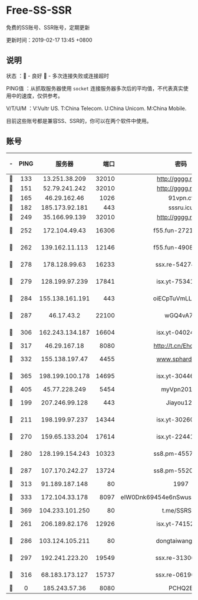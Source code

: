 # Free-SS-SSR

免费的SS账号、SSR账号，定期更新

更新时间：2019-02-17 13:45 +0800

## 说明

状态     ：🙂 - 良好 🙁 - 多次连接失败或连接超时

PING值   ：从抓取服务器使用 `socket` 连接服务器多次后的平均值，不代表真实使用中的速度，仅供参考。

V/T/U/M  ：V:Vultr US. T:China Telecom. U:China Unicom. M:China Mobile.

目前这些账号都是兼容SS、SSR的，你可以在两个软件中使用。

## 账号

|-|PING|服务器|端口|密码|加密方式|区域|V/T/U/M|
|:----:|:----:|:-----:|-----:|:----:|:----:|:----:|:----:|
|🙂|133|13.251.38.209|32010|http://gggg.rocks|chacha20|SG|8↑/10↑/9↑/9↑|
|🙂|151|52.79.241.242|32010|http://gggg.rocks|chacha20|KR|9↑/9↑/9↑/9↑|
|🙂|165|46.29.162.46|1026|91vpn.cf|rc4-md5|RU|8↑/8↑/10↑/10↑|
|🙂|182|185.173.92.181|443|sssru.icu|rc4-md5|RU|10↑/10↑/9↓/10↑|
|🙂|249|35.166.99.139|32010|http://gggg.rocks|chacha20|US|8↑/9↑/9↑/9↑|
|🙂|252|172.104.49.43|16306|f55.fun-27213111|aes-256-cfb|SG|10↑/10↑/10↑/10↑|
|🙂|262|139.162.11.113|12146|f55.fun-49081960|aes-256-cfb|SG|10↑/10↑/10↑/10↑|
|🙂|278|178.128.99.63|16233|ssx.re-54274475|aes-256-cfb|SG|10↑/10↑/10↑/10↑|
|🙂|279|128.199.97.239|17841|isx.yt-75341439|aes-256-cfb|SG|10↑/10↑/10↑/10↑|
|🙂|284|155.138.161.191|443|oiECpTuVmLLxk4Ts|aes-256-cfb|US|9↑/10↑/10↑/10↑|
|🙂|287|46.17.43.2|22100|wGQ4vA7D|aes-256-gcm|RU|5↓/10↑/10↑/10↑|
|🙂|306|162.243.134.187|16604|isx.yt-04024645|aes-256-cfb|US|10↑/10↑/10↑/10↑|
|🙂|317|46.29.167.18|8080|http://t.cn/EhdmTxe|rc4-md5|RU|10↑/10↑/10↑/10↑|
|🙂|332|155.138.197.47|4455|www.sphard.com|aes-256-cfb|US|8↑/9↑/8↑/9↑|
|🙂|365|198.199.100.178|14695|isx.yt-30446613|aes-256-cfb|US|10↑/10↑/10↑/10↑|
|🙂|405|45.77.228.249|5454|myVpn2019[]|rc4-md5|GB|10↑/10↑/10↑/10↑|
|🙂|199|207.246.99.128|443|Jiayou123|aes-256-cfb|US|9↑/10↑/10↑/10↑|
|🙂|211|198.199.97.237|14344|isx.yt-30260527|aes-256-cfb|US|10↑/10↑/10↑/10↑|
|🙂|270|159.65.133.204|17614|isx.yt-22441649|aes-256-cfb|SG|10↑/10↑/10↑/10↑|
|🙂|280|128.199.154.243|10323|ss8.pm-45572550|aes-256-cfb|SG|10↑/10↑/10↑/10↑|
|🙂|287|107.170.242.27|13724|ss8.pm-55209281|aes-256-cfb|US|9↓/10↑/10↑/10↑|
|🙂|313|91.189.187.148|80|1997|chacha20|US|10↑/10↑/10↑/10↑|
|🙂|333|172.104.33.178|8097|eIW0Dnk69454e6nSwuspv9DmS201tQ0D|aes-256-cfb|SG|10↑/10↑/10↑/10↑|
|🙂|369|104.233.101.250|80|t.me/SSRSUB|rc4-md5|CA|9↑/10↑/10↑/10↑|
|🙂|261|206.189.82.176|12926|isx.yt-74152672|aes-256-cfb|SG|10↑/10↑/10↑/10↑|
|🙂|286|103.124.105.211|80|dongtaiwang.com|aes-256-cfb|US|10↑/10↑/10↑/10↑|
|🙂|297|192.241.223.20|19549|ssx.re-31306029|aes-256-cfb|US|10↑/10↑/10↑/10↑|
|🙂|316|68.183.173.127|15737|ssx.re-06190074|aes-256-cfb|US|10↑/10↑/10↑/10↑|
|🙁|0|185.243.57.36|8080|PCHQ2E|rc4-md5|US|9↑/9↑/8↑/9↑|
